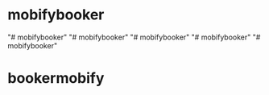 # mobifybooker
"# mobifybooker" 
"# mobifybooker" 
"# mobifybooker" 
"# mobifybooker" 
"# mobifybooker" 
# bookermobify
